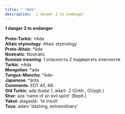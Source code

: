 ```yaml
---
title: " *Ada"
description:  1 danger 2 to endanger
---
```

<p data-pagefind-weight="0.5">
<strong> 1 danger 2 to endanger</strong><br><br>
<strong>Proto-Turkic</strong>:  *Ada<br>
<strong>Altaic etymology</strong>:  Altaic etymology<br>
<strong> Proto-Altaic</strong>:  *ēda<br>
<strong>Nostratic</strong>:  Nostratic<br>
<strong>Russian meaning</strong>:  1 опасность 2 подвергать опасности<br>
<strong>Turkic</strong>:  *Ada<br>
<strong>Mongolian</strong>:  *ada<br>
<strong>Tungus-Manchu</strong>:  *ēde-<br>
<strong>Japanese</strong>:  *ántá<br>
<strong>Comments</strong>:  EDT 40, 68.<br>
<strong>Old Turkic</strong>:  ada (tuda) 1, adart- 2 (Orkh., OUygh.)<br>
<strong>Shor</strong>:  aza 'name of an evil spirit' (Верб.)<br>
<strong>Yakut</strong>:  ataɣastā- 'to insult'<br>
<strong>Tuva</strong>:  adam 'dashing, extraordinary'<br>

</p>
